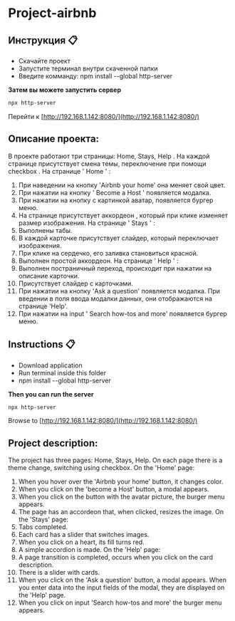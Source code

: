 # Project-airbnb
## Инструкция 📋

* Скачайте проект
* Запустите терминал внутри скаченной папки
* Введите комманду: npm install --global http-server

**Затем вы можете запустить сервер**

```bash
npx http-server
```

Перейти к [http://192.168.1.142:8080/](http://192.168.1.142:8080/)
## Описание проекта:
В проекте работают три страницы: Home, Stays, Help . На каждой странице присутствует смена темы, переключение при помощи checkbox . На странице ' Home ' : 
1. При наведении на кнопку 'Airbnb your home'  она меняет свой цвет.
2. При нажатии на кнопку ' Become a Host '  появляется модалка.
3. При нажатии на кнопку с картинкой аватар, появляется бургер меню.
4. На странице присутствует аккордеон , который при клике изменяет размер изображения.
На странице ' Stays ' : 
1. Выполнены табы.
2. В каждой карточке присутствует слайдер, который переключает изображения.
3. При клике на сердечко, его заливка становиться красной.
4. Выполнен простой аккордеон.
На странице ' Help  ' : 
1. Выполнен постраничный переход, происходит при нажатии на описание карточки.
2. Присутствует слайдер с карточками.
3. При нажатии на кнопку 'Ask a question' появляется модалка. При введении в поля ввода модалки данных, они отображаются на странице 'Help'.
4. При нажатии на input ' Search how-tos and more'  появляется бургер меню.

## Instructions 📋

* Download application
* Run terminal inside this folder
* npm install --global http-server

**Then you can run the server**

```bash
npx http-server
```

Browse to [http://192.168.1.142:8080/](http://192.168.1.142:8080/)
## Project description:
The project has three pages: Home, Stays, Help. On each page there is a theme change, switching using checkbox.
On the 'Home' page:
1. When you hover over the 'Airbnb your home' button, it changes color.
2. When you click on the 'become a Host' button, a modal appears.
3. When you click on the button with the avatar picture, the burger menu appears.
4. The page has an accordeon that, when clicked, resizes the image.
On the 'Stays' page:
1. Tabs completed.
2. Each card has a slider that switches images.
3. When you click on a heart, its fill turns red.
4. A simple accordion is made.
On the 'Help' page:
1. A page transition is completed, occurs when you click on the card description.
2. There is a slider with cards.
3. When you click on the 'Ask a question' button, a modal appears. When you enter data into the input fields of the modal, they are displayed on the 'Help' page.
4. When you click on input 'Search how-tos and more' the burger menu appears.